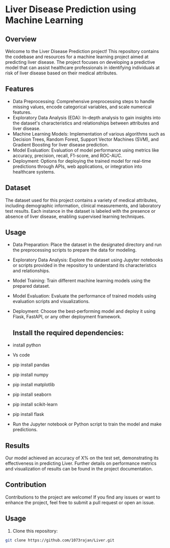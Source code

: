 # Liver Disease Prediction using Machine Learning
## Overview
Welcome to the Liver Disease Prediction project! This repository contains the codebase and resources for a machine learning project 
aimed at predicting liver disease. The project focuses on developing a predictive model that can assist healthcare professionals in 
identifying individuals at risk of liver disease based on their medical attributes.

## Features
- Data Preprocessing: Comprehensive preprocessing steps to handle missing values, encode categorical variables, and scale numerical features.
- Exploratory Data Analysis (EDA): In-depth analysis to gain insights into the dataset's characteristics and relationships between attributes and liver disease.
- Machine Learning Models: Implementation of various algorithms such as Decision Trees, Random Forest, Support Vector Machines (SVM), and Gradient Boosting for liver disease prediction.
- Model Evaluation: Evaluation of model performance using metrics like accuracy, precision, recall, F1-score, and ROC-AUC.
- Deployment: Options for deploying the trained model for real-time predictions through APIs, web applications, or integration into healthcare systems.

## Dataset
The dataset used for this project contains a variety of medical attributes,
including demographic information, clinical measurements, and laboratory test results. 
Each instance in the dataset is labeled with the presence or absence of liver disease, enabling supervised learning techniques.

## Usage
- Data Preparation: Place the dataset in the designated directory and run the preprocessing scripts to prepare the data for modeling.
- Exploratory Data Analysis: Explore the dataset using Jupyter notebooks or scripts provided in the repository to understand its characteristics and relationships.
- Model Training: Train different machine learning models using the prepared dataset.
- Model Evaluation: Evaluate the performance of trained models using evaluation scripts and visualizations.
- Deployment: Choose the best-performing model and deploy it using Flask, FastAPI, or any other deployment framework.

  ## Install the required dependencies:

- install python
- Vs code
- pip install pandas
- pip install numpy
- pip install matplotlib
- pip install seaborn
- pip install scikit-learn
- pip install flask
- Run the Jupyter notebook or Python script to train the model and make predictions.

## Results
Our model achieved an accuracy of X% on the test set, demonstrating its effectiveness in predicting Liver. 
Further details on performance metrics and visualization of results can be found in the project documentation.

## Contribution
Contributions to the project are welcome! If you find any issues or want to enhance the project, feel free to submit a pull request or open an issue.


## Usage

1. Clone this repository:

```bash
git clone https://github.com/1073rajan/Liver.git

